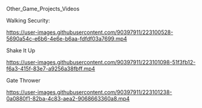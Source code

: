 Other_Game_Projects_Videos

Walking Security:

https://user-images.githubusercontent.com/90397911/223100528-5690a54c-e6b6-4e6e-b6aa-fdfdf03a7699.mp4

Shake It Up

https://user-images.githubusercontent.com/90397911/223101098-51f3fb12-f6a3-415f-83e7-a9256a38fbff.mp4

Gate Thrower

https://user-images.githubusercontent.com/90397911/223101238-0a0880f1-82ba-4c83-aea2-9068663360a8.mp4

